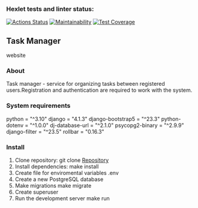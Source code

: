 ### Hexlet tests and linter status:
[![Actions Status](https://github.com/prStudentka/python-project-52/actions/workflows/hexlet-check.yml/badge.svg)](https://github.com/prStudentka/python-project-52/actions)
[![Maintainability](https://api.codeclimate.com/v1/badges/5187d7c7fe7ab0691712/maintainability)](https://codeclimate.com/github/prStudentka/python-project-52/maintainability)
[![Test Coverage](https://api.codeclimate.com/v1/badges/5187d7c7fe7ab0691712/test_coverage)](https://codeclimate.com/github/prStudentka/python-project-52/test_coverage)

##  Task Manager
   website

### About
Task manager - service for organizing tasks between registered users.Registration and authentication are required to work with the system.

### System requirements
python = "^3.10"
django = "4.1.3"
django-bootstrap5 = "^23.3"
python-dotenv = "^1.0.0"
dj-database-url = "^2.1.0"
psycopg2-binary = "^2.9.9"
django-filter = "^23.5"
rollbar = "0.16.3"

### Install
  1) Clone repository:
    git clone [Repository](https://github.com/prStudentka/python-project-83.git)
  2) Install dependencies:
    make install
  3) Create file for enviromental variables
     .env 
  4) Create a new PostgreSQL database
  5) Make migrations
     make migrate
  6) Create superuser
  7) Run the development server
     make run
